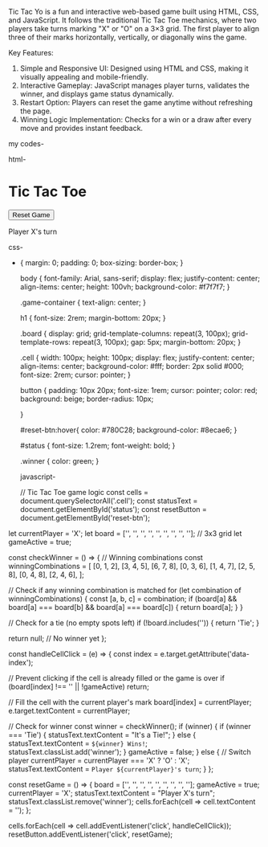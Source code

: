 Tic Tac Yo is a fun and interactive web-based game built using HTML, CSS, and JavaScript. It follows the traditional Tic Tac Toe mechanics, where two players take turns marking "X" or "O" on a 3×3 grid. The first player to align three of their marks horizontally, vertically, or diagonally wins the game.

Key Features:
1. Simple and Responsive UI: Designed using HTML and CSS, making it visually appealing and mobile-friendly.
2. Interactive Gameplay: JavaScript manages player turns, validates the winner, and displays game status dynamically.
3. Restart Option: Players can reset the game anytime without refreshing the page.
4. Winning Logic Implementation: Checks for a win or a draw after every move and provides instant feedback.

my codes-

html-

<!DOCTYPE html>
<html lang="en">
<head>
  <meta charset="UTF-8">
  <meta name="viewport" content="width=device-width, initial-scale=1.0">
  <title>Tic Tac Toe</title>
  <link rel="stylesheet" href="style.css">
  <script src="tic.js" defer></script>
</head>
<body>

  <div class="game-container">
    <h1>Tic Tac Toe</h1>
    <div class="board">
      <div class="cell" data-index="0"></div>
      <div class="cell" data-index="1"></div>
      <div class="cell" data-index="2"></div>
      <div class="cell" data-index="3"></div>
      <div class="cell" data-index="4"></div>
      <div class="cell" data-index="5"></div>
      <div class="cell" data-index="6"></div>
      <div class="cell" data-index="7"></div>
      <div class="cell" data-index="8"></div>
    </div>
    <button id="reset-btn">Reset Game</button>
    <p id="status">Player X's turn</p>
  </div>
  <script src="script.js"></script>
</body>
</html>

css-


* {
    margin: 0;
    padding: 0;
    box-sizing: border-box;
  }
  
  body {
    font-family: Arial, sans-serif;
    display: flex;
    justify-content: center;
    align-items: center;
    height: 100vh;
    background-color: #f7f7f7;
  }
  
  .game-container {
    text-align: center;
  }
  
  h1 {
    font-size: 2rem;
    margin-bottom: 20px;
  }
  
  .board {
    display: grid;
    grid-template-columns: repeat(3, 100px);
    grid-template-rows: repeat(3, 100px);
    gap: 5px;
    margin-bottom: 20px;
  }
  
  .cell {
    width: 100px;
    height: 100px;
    display: flex;
    justify-content: center;
    align-items: center;
    background-color: #fff;
    border: 2px solid #000;
    font-size: 2rem;
    cursor: pointer;
  }
  
  button {
    padding: 10px 20px;
    font-size: 1rem;
    cursor: pointer;
    color: red;
    background: beige;
    border-radius: 10px;
    
  }

  #reset-btn:hover{
    color: #780C28;
    background-color: #8ecae6;
  }
  
  #status {
    font-size: 1.2rem;
    font-weight: bold;
  }
  
  .winner {
    color: green;
  }


  javascript-


  // Tic Tac Toe game logic
const cells = document.querySelectorAll('.cell');
const statusText = document.getElementById('status');
const resetButton = document.getElementById('reset-btn');

let currentPlayer = 'X';
let board = ['', '', '', '', '', '', '', '', '']; // 3x3 grid
let gameActive = true;

const checkWinner = () => {
  // Winning combinations
  const winningCombinations = [
    [0, 1, 2],
    [3, 4, 5],
    [6, 7, 8],
    [0, 3, 6],
    [1, 4, 7],
    [2, 5, 8],
    [0, 4, 8],
    [2, 4, 6],
  ];

  // Check if any winning combination is matched
  for (let combination of winningCombinations) {
    const [a, b, c] = combination;
    if (board[a] && board[a] === board[b] && board[a] === board[c]) {
      return board[a];
    }
  }

  // Check for a tie (no empty spots left)
  if (!board.includes('')) {
    return 'Tie';
  }

  return null; // No winner yet
};

const handleCellClick = (e) => {
  const index = e.target.getAttribute('data-index');

  // Prevent clicking if the cell is already filled or the game is over
  if (board[index] !== '' || !gameActive) return;

  // Fill the cell with the current player's mark
  board[index] = currentPlayer;
  e.target.textContent = currentPlayer;

  // Check for winner
  const winner = checkWinner();
  if (winner) {
    if (winner === 'Tie') {
      statusText.textContent = "It's a Tie!";
    } else {
      statusText.textContent = `${winner} Wins!`;
      statusText.classList.add('winner');
    }
    gameActive = false;
  } else {
    // Switch player
    currentPlayer = currentPlayer === 'X' ? 'O' : 'X';
    statusText.textContent = `Player ${currentPlayer}'s turn`;
  }
};

const resetGame = () => {
  board = ['', '', '', '', '', '', '', '', ''];
  gameActive = true;
  currentPlayer = 'X';
  statusText.textContent = "Player X's turn";
  statusText.classList.remove('winner');
  cells.forEach(cell => cell.textContent = '');
};

cells.forEach(cell => cell.addEventListener('click', handleCellClick));
resetButton.addEventListener('click', resetGame);
